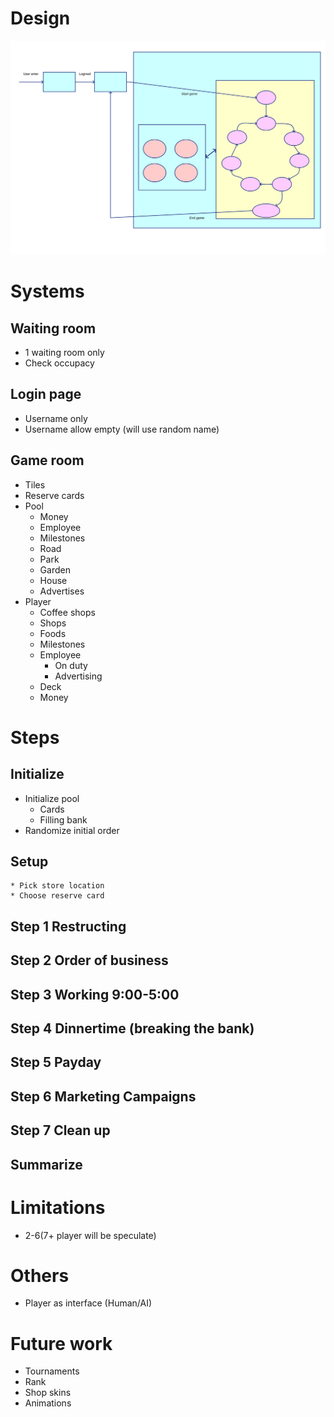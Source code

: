 # Design

![](Design.svg)

# Systems

## Waiting room
* 1 waiting room only
* Check occupacy

## Login page
* Username only
* Username allow empty (will use random name)

## Game room
* Tiles
* Reserve cards
* Pool
    * Money
    * Employee
    * Milestones
    * Road
    * Park
    * Garden
    * House
    * Advertises
* Player
    * Coffee shops
    * Shops
    * Foods
    * Milestones
    * Employee
        * On duty
        * Advertising
    * Deck
    * Money

# Steps
## Initialize
* Initialize pool 
    * Cards
    * Filling bank
* Randomize initial order
## Setup
    * Pick store location
    * Choose reserve card
## Step 1 Restructing
## Step 2 Order of business
## Step 3 Working 9:00-5:00
## Step 4 Dinnertime (breaking the bank)
## Step 5 Payday
## Step 6 Marketing Campaigns
## Step 7 Clean up
## Summarize

# Limitations
* 2-6(7+ player will be speculate)

# Others
* Player as interface (Human/AI)

# Future work

* Tournaments
* Rank
* Shop skins
* Animations